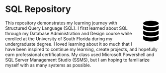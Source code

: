 # SQL Repository
<picture>
  <source srcset="SQL-icon-white.svg" media="(prefers-color-scheme: light)">
  <img src="SQL-icon-black.svg" width=70 align=right alt="Your logo description">
</picture>



This repository demonstrates my learning journey with Structured Query Language (SQL). I first learned about SQL through my Database Administration and Design course while enrolled at the University of South Florida during my undergraduate degree. I loved learning about it so much that I have been inspired to continue my learning, create projects, and hopefully earn professional certifications. My class used Microsoft Powershell and SQL Server Management Studio (SSMS), but I am hoping to familiarize myself with as many systems as possible.
